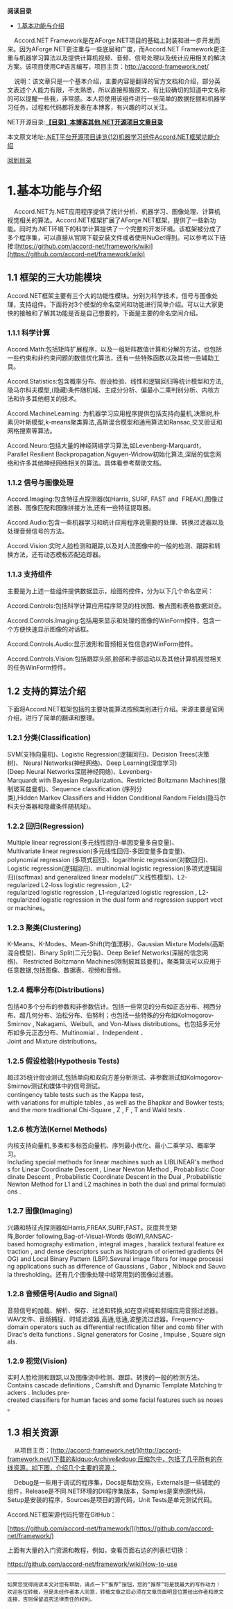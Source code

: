 []()
**阅读目录**

-   [1.基本功能与介绍](#_label0)

    Accord.NET Framework是在AForge.NET项目的基础上封装和进一步开发而来。因为AForge.NET更注重与一些底层和广度，而Accord.NET Framework更注重与机器学习算法以及提供计算机视频、音频、信号处理以及统计应用相关的解决方案。该项目使用C\#语言编写，项目主页：<http://accord-framework.net/>

    说明：该文章只是一个基本介绍，主要内容是翻译的官方文档和介绍，部分英文表述个人能力有限，不太熟悉，所以直接照搬原文，有比较确切的知道中文名称的可以提醒一些我，非常感。本人将使用该组件进行一些简单的数据挖掘和机器学习任务，过程和代码都将发表在本博客，有兴趣的可以关注。

NET开源目录:****[【目录】本博客其他.NET开源项目文章目录](http://www.cnblogs.com/asxinyu/p/Bolg_Category_For_DotNet_OpenSource.html)****

本文原文地址:[.NET平台开源项目速览(12)机器学习组件Accord.NET框架功能介绍](http://www.cnblogs.com/asxinyu/p/dotnet_Opensource_project_AccordNET.html)

[回到目录](#_labelTop)[]()

1.基本功能与介绍
================

    Accord.NET为.NET应用程序提供了统计分析、机器学习、图像处理、计算机视觉相关的算法。Accord.NET框架扩展了AForge.NET框架，提供了一些新功能。同时为.NET环境下的科学计算提供了一个完整的开发环境。该框架被分成了多个程序集，可以直接从官网下载安装文件或者使用NuGet得到。可以参考以下链接:[https://github.com/accord-net/framework/wiki](https://github.com/accord-net/framework/wiki)

1.1 框架的三大功能模块
----------------------

Accord.NET框架主要有三个大的功能性模块。分别为科学技术，信号与图像处理，支持组件。下面将对3个模型的命名空间和功能进行简单介绍。可以让大家更快的接触和了解其功能是否是自己想要的，下面是主要的命名空间介绍。

### 1.1.1 科学计算

Accord.Math:包括矩阵扩展程序，以及一组矩阵数值计算和分解的方法，也包括一些约束和非约束问题的数值优化算法，还有一些特殊函数以及其他一些辅助工具。

Accord.Statistics:包含概率分布、假设检验、线性和逻辑回归等统计模型和方法,隐马尔科夫模型,(隐藏)条件随机域、主成分分析、偏最小二乘判别分析、内核方法和许多其他相关的技术。

Accord.MachineLearning: 为机器学习应用程序提供包括支持向量机,决策树,朴素贝叶斯模型,k-means聚类算法,高斯混合模型和通用算法如Ransac,交叉验证和网格搜索等算法。

Accord.Neuro:包括大量的神经网络学习算法,如Levenberg-Marquardt，Parallel Resilient Backpropagation,Nguyen-Widrow初始化算法,深层的信念网络和许多其他神经网络相关的算法。具体看参考帮助文档。

### 1.1.2 信号与图像处理

Accord.Imaging:包含特征点探测器(如Harris, SURF, FAST and  FREAK),图像过滤器、图像匹配和图像拼接方法,还有一些特征提取器。

Accord.Audio:包含一些机器学习和统计应用程序说需要的处理、转换过滤器以及处理音频信号的方法。

Accord.Vision:实时人脸检测和跟踪,以及对人流图像中的一般的检测、跟踪和转换方法，还有动态模板匹配追踪器。

### 1.1.3 支持组件

主要是为上述一些组件提供数据显示，绘图的控件，分为以下几个命名空间：

Accord.Controls:包括科学计算应用程序常见的柱状图、散点图和表格数据浏览。

Accord.Controls.Imaging:包括用来显示和处理的图像的WinForm控件，包含一个方便快速显示图像的对话框。 

Accord.Controls.Audio:显示波形和音频相关性信息的WinForm控件。

Accord.Controls.Vision:包括跟踪头部,脸部和手部运动以及其他计算机视觉相关的任务WinForm控件。

1.2 支持的算法介绍
------------------

下面将Accord.NET框架包括的主要功能算法按照类别进行介绍。来源主要是官网介绍，进行了简单的翻译和整理。

### 1.2.1 分类(Classification)

SVM(支持向量机)、Logistic Regression(逻辑回归)、Decision Trees(决策树)、 Neural Networks(神经网络)、Deep Learning(深度学习)(Deep Neural Networks深层神经网络)、Levenberg-Marquardt with Bayesian Regularization、Restricted Boltzmann Machines(限制玻耳兹曼机)、Sequence classification (序列分类),Hidden Markov Classifiers and Hidden Conditional Random Fields(隐马尔科夫分类器和隐藏条件随机域)。

### 1.2.2 回归(Regression)

Multiple linear regression(多元线性回归-单因变量多自变量)、Multivariate linear regression(多元线性回归-多因变量多自变量)、polynomial regression (多项式回归)、logarithmic regression(对数回归)、Logistic regression(逻辑回归)、multinomial logistic regression(多项式逻辑回归)(softmax) and generalized linear models(广义线性模型)、L2-regularized L2-loss logistic regression , L2-regularized logistic regression , L1-regularized logistic regression , L2-regularized logistic regression in the dual form and regression support vector machines。

### 1.2.3 聚类(Clustering)

K-Means、K-Modes、Mean-Shift(均值漂移)、Gaussian Mixture Models(高斯混合模型)、Binary Split(二元分裂)、Deep Belief Networks(深层的信念网络)、 Restricted Boltzmann Machines(限制玻耳兹曼机)。聚类算法可以应用于任意数据,包括图像、数据表、视频和音频。

### 1.2.4 概率分布(Distributions)

包括40多个分布的参数和非参数估计。包括一些常见的分布如正态分布、柯西分布、超几何分布、泊松分布、伯努利；也包括一些特殊的分布如Kolmogorov-Smirnov , Nakagami、Weibull、and Von-Mises distributions。也包括多元分布如多元正态分布、Multinomial 、Independent 、Joint and Mixture distributions。

### 1.2.5 假设检验(Hypothesis Tests)

超过35统计假设测试,包括单向和双向方差分析测试、非参数测试如Kolmogorov-Smirnov测试和媒体中的信号测试。contingency table tests such as the Kappa test，with variations for multiple tables , as well as the Bhapkar and Bowker tests; and the more traditional Chi-Square , Z , F , T and Wald tests .

### 1.2.6 核方法(Kernel Methods)

内核支持向量机,多类和多标签向量机、序列最小优化、最小二乘学习、概率学习。Including special methods for linear machines such as LIBLINEAR's methods for Linear Coordinate Descent , Linear Newton Method , Probabilistic Coordinate Descent , Probabilistic Coordinate Descent in the Dual , Probabilistic Newton Method for L1 and L2 machines in both the dual and primal formulations .

### 1.2.7 图像(Imaging)

兴趣和特征点探测器如Harris,FREAK,SURF,FAST。灰度共生矩阵,Border following,Bag-of-Visual-Words (BoW),RANSAC-based homography estimation , integral images , haralick textural feature extraction , and dense descriptors such as histogram of oriented gradients (HOG) and Local Binary Pattern (LBP).Several image filters for image processing applications such as difference of Gaussians , Gabor , Niblack and Sauvola thresholding。还有几个图像处理中经常用到的图像过滤器。

### 1.2.8 音频信号(Audio and Signal)

音频信号的加载、解析、保存、过滤和转换,如在空间域和频域应用音频过滤器。WAV文件、音频捕捉、时域滤波器,高通,低通,波整流过滤器。Frequency-domain operators such as differential rectification filter and comb filter with Dirac's delta functions . Signal generators for Cosine , Impulse , Square signals.

### 1.2.9 视觉(Vision)

实时人脸检测和跟踪,以及图像流中检测、跟踪、转换的一般的检测方法。Contains cascade definitions , Camshift and Dynamic Template Matching trackers . Includes pre-created classifiers for human faces and some facial features such as noses。

1.3 相关资源
------------

    从项目主页：[http://accord-framework.net/](http://accord-framework.net/)下载的&ldquo;Archive&rdquo;压缩包中，包括了几乎所有的在线资源。如下图，介绍几个主要的资源：

    Debug是一些用于调试的程序集，Docs是帮助文档，Externals是一些辅助的组件，Release是不同.NET环境的Dll程序集版本，Samples是案例源代码，Setup是安装的程序，Sources是项目的源代码，Unit Tests是单元测试代码。

Accord.NET框架源代码托管在GitHub：

[https://github.com/accord-net/framework/](https://github.com/accord-net/framework/)

上面有大量的入门资源和教程，例如，查看页面右边的列表栏切换：

<https://github.com/accord-net/framework/wiki/How-to-use>

------------------------------------------------------------------------

```
如果您觉得阅读本文对您有帮助，请点一下“推荐”按钮，您的“推荐”将是我最大的写作动力！欢迎各位转载，但是未经作者本人同意，转载文章之后必须在文章页面明显位置给出作者和原文连接，否则保留追究法律责任的权利。
```


